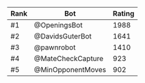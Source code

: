 Rank|Bot|Rating
---|---|---
#1|@OpeningsBot|1988
#2|@DavidsGuterBot|1641
#3|@pawnrobot|1410
#4|@MateCheckCapture|923
#5|@MinOpponentMoves|902
